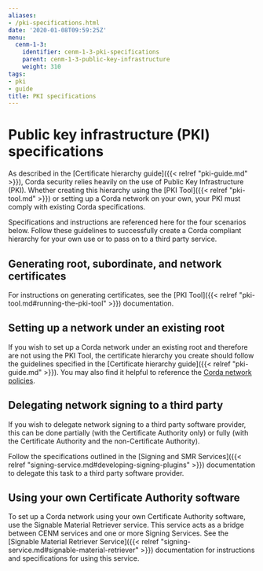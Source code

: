 ```yaml
---
aliases:
- /pki-specifications.html
date: '2020-01-08T09:59:25Z'
menu:
  cenm-1-3:
    identifier: cenm-1-3-pki-specifications
    parent: cenm-1-3-public-key-infrastructure
    weight: 310
tags:
- pki
- guide
title: PKI specifications
---
```


# Public key infrastructure (PKI) specifications

As described in the [Certificate hierarchy guide]({{< relref "pki-guide.md" >}}), Corda security relies heavily on the use of Public Key Infrastructure (PKI). Whether creating this hierarchy using the [PKI Tool]({{< relref "pki-tool.md" >}}) or setting up a Corda network on your own, your PKI must comply with existing Corda specifications.

Specifications and instructions are referenced here for the four scenarios below. Follow these guidelines to successfully create a Corda compliant hierarchy for your own use or to pass on to a third party service.

## Generating root, subordinate, and network certificates

For instructions on generating certificates, see the [PKI Tool]({{< relref "pki-tool.md#running-the-pki-tool" >}}) documentation.

## Setting up a network under an existing root

If you wish to set up a Corda network under an existing root and therefore are not using the PKI Tool, the certificate hierarchy you create should follow the guidelines specified in the [Certificate hierarchy guide]({{< relref "pki-guide.md" >}}). You may also find it helpful to reference the [Corda network policies](https://trust.corda.network/).

## Delegating network signing to a third party

If you wish to delegate network signing to a third party software provider, this can be done partially (with the Certificate Authority only) or fully (with the Certificate Authority and the non-Certificate Authority).

Follow the specifications outlined in the [Signing and SMR Services]({{< relref "signing-service.md#developing-signing-plugins" >}}) documentation to delegate this task to a third party software provider.

## Using your own Certificate Authority software

To set up a Corda network using your own Certificate Authority software, use the Signable Material Retriever service. This service acts as a bridge between CENM services and one or more Signing Services. See the [Signable Material Retriever Service]({{< relref "signing-service.md#signable-material-retriever" >}}) documentation for instructions and specifications for using this service.
